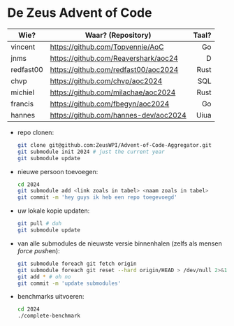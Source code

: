 # De Zeus Advent of Code

| Wie?      | Waar? (Repository)                    | Taal? |
|-----------|---------------------------------------|------:|
| vincent   | https://github.com/Topvennie/AoC      |    Go |
| jnms      | https://github.com/Reavershark/aoc24  |     D |
| redfast00 | https://github.com/redfast00/aoc2024  |  Rust |
| chvp      | https://github.com/chvp/aoc2024       |   SQL |
| michiel   | https://github.com/milachae/aoc2024   |  Rust |
| francis   | https://github.com/fbegyn/aoc2024     |    Go |
| hannes    | https://github.com/hannes-dev/aoc2024 |  Uiua |


* repo clonen:

    ```sh
    git clone git@github.com:ZeusWPI/Advent-of-Code-Aggregator.git
    git submodule init 2024 # just the current year
    git submodule update
    ```

* nieuwe persoon toevoegen:

    ```sh
    cd 2024
    git submodule add <link zoals in tabel> <naam zoals in tabel>
    git commit -m 'hey guys ik heb een repo toegevoegd'
    ```

* uw lokale kopie updaten:

    ```sh
    git pull # duh
    git submodule update
    ```

* van alle submodules de nieuwste versie binnenhalen (zelfs als mensen *force push*en):

    ```sh
    git submodule foreach git fetch origin
    git submodule foreach git reset --hard origin/HEAD > /dev/null 2>&1
    git add * # oh no
    git commit -m 'update submodules'
    ```

* benchmarks uitvoeren:

    ```sh
    cd 2024
    ./complete-benchmark
    ```

